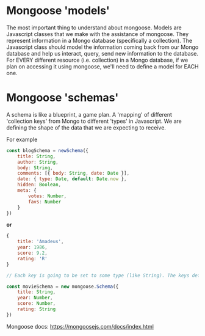 # Mongoose 'models'
The most important thing to understand about mongoose. 
Models are Javascript classes that we make with the assistance of mongoose.
They represent information in a Mongo database (specifically a collection). 
The Javascript class should model the information coming back from our Mongo database and help us interact, query, send new information to the database.
For EVERY different resource (i.e. collection) in a Mongo database, if we plan on accessing it using mongoose, we'll need to define a model for EACH one. 

# Mongoose 'schemas'
A schema is like a blueprint, a game plan. 
A 'mapping' of different 'collection keys' from Mongo to different 'types' in Javascript.
We are defining the shape of the data that we are expecting to receive. 

For example
```Javascript
const blogSchema = newSchema({
    title: String, 
    author: String,
    body: String,
    comments: [{ body: String, date: Date }],
    date: { type: Date, default: Date.now },
    hidden: Boolean,
    meta: {
        votes: Number,
        favs: Number
    }
})
```

**or** 

```Javascript
{
    title: 'Amadeus',
    year: 1986,
    score: 9.2,
    rating: 'R'
}

// Each key is going to be set to some type (like String). The keys defined here will also be used to set the 'keys' in my Mongo document, so we want to give specific names that we'll use later on. 

const movieSchema = new mongoose.Schema({
    title: String,
    year: Number,
    score: Number,
    rating: String
})
```


Mongoose docs: https://mongoosejs.com/docs/index.html